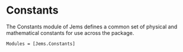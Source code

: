 # Constants

The Constants module of Jems defines a common set of physical and mathematical constants
for use across the package.

```@autodocs
Modules = [Jems.Constants]
```
